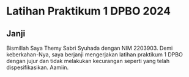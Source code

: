 # Latihan Praktikum 1 DPBO 2024

## Janji

Bismillah
Saya Themy Sabri Syuhada dengan NIM 2203903. Demi keberkahan-Nya, saya berjanji mengerjakan latihan praktikum 1 DPBO dengan jujur dan tidak melakukan kecurangan seperti yang telah dispesifikasikan.
Aamiin.
